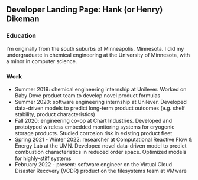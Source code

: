 ## Developer Landing Page: Hank (or Henry) Dikeman

### Education
I'm originally from the south suburbs of Minneapolis, Minnesota. I did my undergraduate in chemical engineering at the University of Minnesota, with a minor in computer science.

### Work
- Summer 2019: chemical engineering internship at Unilever. Worked on Baby Dove product team to develop novel product formulas
- Summer 2020: software engineering internship at Unilever. Developed data-driven models to predict long-term product outcomes (e.g. shelf stability, product characteristics)
- Fall 2020: engineering co-op at Chart Industries. Developed and prototyped wireless embedded monitoring systems for cryogenic storage products. Studied corrosion risk in existing product fleet
- Spring 2021 - Winter 2022: researcher at Computational Reactive Flow & Energy Lab at the UMN. Developed novel data-driven model to predict combustion characteristics in reduced order space. Optimized models for highly-stiff systems
- February 2022 - present: software engineer on the Virtual Cloud Disaster Recovery (VCDR) product on the filesystems team at VMware

<!--
**hankdikeman/hankdikeman** is a ✨ _special_ ✨ repository because its `README.md` (this file) appears on your GitHub profile.

Here are some ideas to get you started:

- 🔭 I’m currently working on ...
- 🌱 I’m currently learning ...
- 👯 I’m looking to collaborate on ...
- 🤔 I’m looking for help with ...
- 💬 Ask me about ...
- 📫 How to reach me: ...
- 😄 Pronouns: ...
- ⚡ Fun fact: ...
-->
